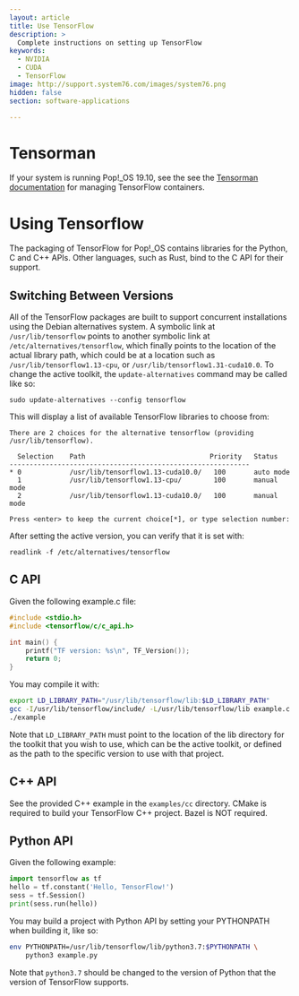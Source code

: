 ```yaml
---
layout: article
title: Use TensorFlow
description: >
  Complete instructions on setting up TensorFlow
keywords:
  - NVIDIA
  - CUDA
  - TensorFlow
image: http://support.system76.com/images/system76.png
hidden: false
section: software-applications

---
```


# Tensorman

If your system is running Pop!_OS 19.10, see the see the [Tensorman documentation](/articles/use-tensorman/) for managing TensorFlow containers.

# Using Tensorflow

The packaging of TensorFlow for Pop!_OS contains libraries for the Python, C and C++ APIs. Other languages, such as Rust, bind to the C API for their support.

## Switching Between Versions

All of the TensorFlow packages are built to support concurrent installations using the Debian alternatives system. A symbolic link at `/usr/lib/tensorflow` points to another symbolic link at `/etc/alternatives/tensorflow`, which finally points to the location of the actual library path, which could be at a location such as `/usr/lib/tensorflow1.13-cpu`, or `/usr/lib/tensorflow1.31-cuda10.0`. To change the active toolkit, the `update-alternatives` command may be called like so:

```
sudo update-alternatives --config tensorflow
```

This will display a list of available TensorFlow libraries to choose from:

```
There are 2 choices for the alternative tensorflow (providing /usr/lib/tensorflow).

  Selection    Path                               Priority   Status
------------------------------------------------------------
* 0            /usr/lib/tensorflow1.13-cuda10.0/   100       auto mode
  1            /usr/lib/tensorflow1.13-cpu/        100       manual mode
  2            /usr/lib/tensorflow1.13-cuda10.0/   100       manual mode

Press <enter> to keep the current choice[*], or type selection number:
```

After setting the active version, you can verify that it is set with:

```
readlink -f /etc/alternatives/tensorflow
```

## C API

Given the following example.c file:

```c
#include <stdio.h>
#include <tensorflow/c/c_api.h>

int main() {
    printf("TF version: %s\n", TF_Version());
    return 0;
}
```

You may compile it with:

```sh
export LD_LIBRARY_PATH="/usr/lib/tensorflow/lib:$LD_LIBRARY_PATH"
gcc -I/usr/lib/tensorflow/include/ -L/usr/lib/tensorflow/lib example.c -ltensorflow -o example
./example
```

Note that `LD_LIBRARY_PATH` must point to the location of the lib directory for the toolkit that you wish to use, which can be the active toolkit, or defined as the path to the specific version to use with that project.

## C++ API

See the provided C++ example in the `examples/cc` directory. CMake is required to build your TensorFlow C++ project. Bazel is NOT required.

## Python API

Given the following example:

```python
import tensorflow as tf
hello = tf.constant('Hello, TensorFlow!')
sess = tf.Session()
print(sess.run(hello))
```

You may build a project with Python API by setting your PYTHONPATH when building it, like so:

```sh
env PYTHONPATH=/usr/lib/tensorflow/lib/python3.7:$PYTHONPATH \
    python3 example.py
```

Note that `python3.7` should be changed to the version of Python that the version of TensorFlow supports.
